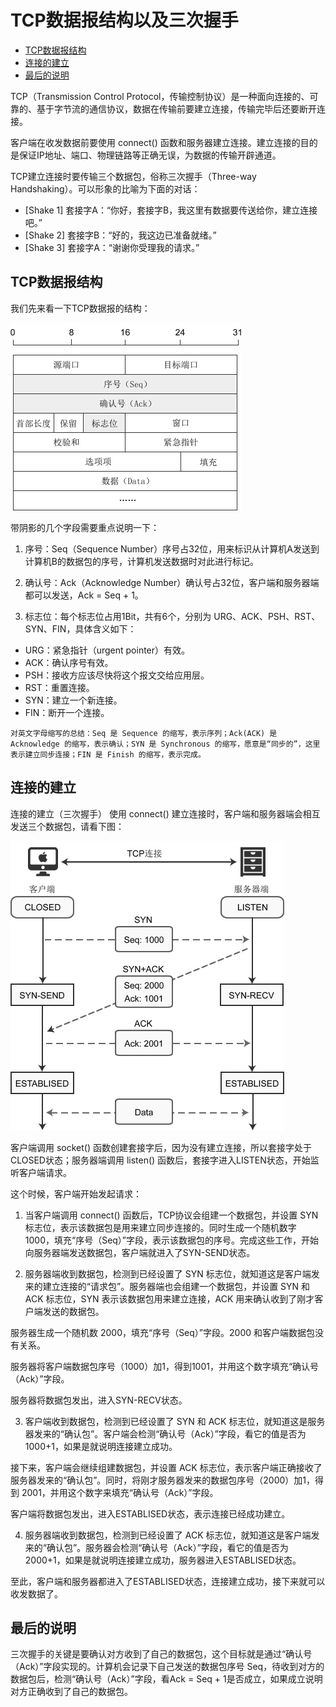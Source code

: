 # TCP数据报结构以及三次握手

+ [TCP数据报结构](#TCP数据报结构)
+ [连接的建立](#连接的建立)
+ [最后的说明](#最后的说明)

TCP（Transmission Control Protocol，传输控制协议）是一种面向连接的、可靠的、基于字节流的通信协议，数据在传输前要建立连接，传输完毕后还要断开连接。

客户端在收发数据前要使用 connect() 函数和服务器建立连接。建立连接的目的是保证IP地址、端口、物理链路等正确无误，为数据的传输开辟通道。

TCP建立连接时要传输三个数据包，俗称三次握手（Three-way Handshaking）。可以形象的比喻为下面的对话：
+ [Shake 1] 套接字A：“你好，套接字B，我这里有数据要传送给你，建立连接吧。”
+ [Shake 2] 套接字B：“好的，我这边已准备就绪。”
+ [Shake 3] 套接字A：“谢谢你受理我的请求。”

## TCP数据报结构
我们先来看一下TCP数据报的结构：

![avatar](./TCP数据报结构.jpg)

带阴影的几个字段需要重点说明一下：
1) 序号：Seq（Sequence Number）序号占32位，用来标识从计算机A发送到计算机B的数据包的序号，计算机发送数据时对此进行标记。

2) 确认号：Ack（Acknowledge Number）确认号占32位，客户端和服务器端都可以发送，Ack = Seq + 1。

3) 标志位：每个标志位占用1Bit，共有6个，分别为 URG、ACK、PSH、RST、SYN、FIN，具体含义如下：
+ URG：紧急指针（urgent pointer）有效。
+ ACK：确认序号有效。
+ PSH：接收方应该尽快将这个报文交给应用层。
+ RST：重置连接。
+ SYN：建立一个新连接。
+ FIN：断开一个连接。

`对英文字母缩写的总结：Seq 是 Sequence 的缩写，表示序列；Ack(ACK) 是 Acknowledge 的缩写，表示确认；SYN 是 Synchronous 的缩写，愿意是“同步的”，这里表示建立同步连接；FIN 是 Finish 的缩写，表示完成。`

## 连接的建立
连接的建立（三次握手）
使用 connect() 建立连接时，客户端和服务器端会相互发送三个数据包，请看下图：

![avatar](./连接的建立.jpg)


客户端调用 socket() 函数创建套接字后，因为没有建立连接，所以套接字处于CLOSED状态；服务器端调用 listen() 函数后，套接字进入LISTEN状态，开始监听客户端请求。

这个时候，客户端开始发起请求：
1) 当客户端调用 connect() 函数后，TCP协议会组建一个数据包，并设置 SYN 标志位，表示该数据包是用来建立同步连接的。同时生成一个随机数字 1000，填充“序号（Seq）”字段，表示该数据包的序号。完成这些工作，开始向服务器端发送数据包，客户端就进入了SYN-SEND状态。

2) 服务器端收到数据包，检测到已经设置了 SYN 标志位，就知道这是客户端发来的建立连接的“请求包”。服务器端也会组建一个数据包，并设置 SYN 和 ACK 标志位，SYN 表示该数据包用来建立连接，ACK 用来确认收到了刚才客户端发送的数据包。

服务器生成一个随机数 2000，填充“序号（Seq）”字段。2000 和客户端数据包没有关系。

服务器将客户端数据包序号（1000）加1，得到1001，并用这个数字填充“确认号（Ack）”字段。

服务器将数据包发出，进入SYN-RECV状态。

3) 客户端收到数据包，检测到已经设置了 SYN 和 ACK 标志位，就知道这是服务器发来的“确认包”。客户端会检测“确认号（Ack）”字段，看它的值是否为 1000+1，如果是就说明连接建立成功。

接下来，客户端会继续组建数据包，并设置 ACK 标志位，表示客户端正确接收了服务器发来的“确认包”。同时，将刚才服务器发来的数据包序号（2000）加1，得到 2001，并用这个数字来填充“确认号（Ack）”字段。

客户端将数据包发出，进入ESTABLISED状态，表示连接已经成功建立。

4) 服务器端收到数据包，检测到已经设置了 ACK 标志位，就知道这是客户端发来的“确认包”。服务器会检测“确认号（Ack）”字段，看它的值是否为 2000+1，如果是就说明连接建立成功，服务器进入ESTABLISED状态。

至此，客户端和服务器都进入了ESTABLISED状态，连接建立成功，接下来就可以收发数据了。


## 最后的说明
三次握手的关键是要确认对方收到了自己的数据包，这个目标就是通过“确认号（Ack）”字段实现的。计算机会记录下自己发送的数据包序号 Seq，待收到对方的数据包后，检测“确认号（Ack）”字段，看Ack = Seq + 1是否成立，如果成立说明对方正确收到了自己的数据包。